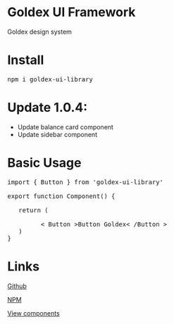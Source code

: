 # Goldex UI Framework

Goldex design system

# Install

<pre>
npm i goldex-ui-library
</pre>

# Update 1.0.4:

- Update balance card component
- Update sidebar component

# Basic Usage

<pre>
import { Button } from 'goldex-ui-library'

export function Component() {
     
   return (
       
         < Button >Button Goldex< /Button > 
   )  
}
</pre>

# Links

<div>
<p>
<a href='https://github.com/RAVKdeveloper/GoldexUILibrary' target='_blank'>Github</a>
</p>
<p>
<a href='https://www.npmjs.com/package/goldex-ui-library?activeTab=readme' target='_blank'>NPM</a>
</p>
<p>
<a href='https://65fc19e68da4a5d17254f986-dfdklfstnv.chromatic.com/' target='_blank'>View components</a>
</p>
</div>
